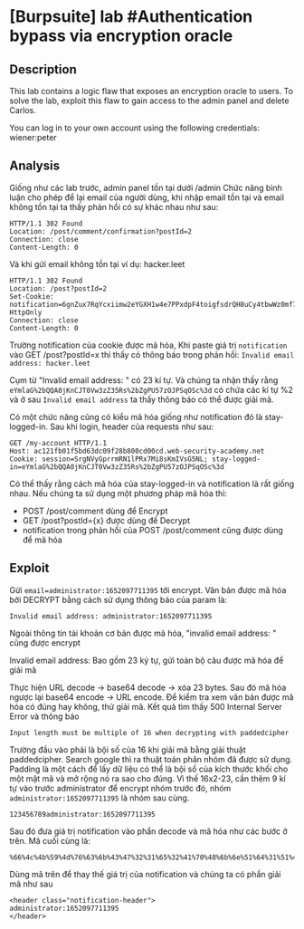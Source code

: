 # [Burpsuite] lab #Authentication bypass via encryption oracle

## Description
This lab contains a logic flaw that exposes an encryption oracle to users. To solve the lab, exploit this flaw to gain access to the admin panel and delete Carlos. 

You can log in to your own account using the following credentials: wiener:peter

## Analysis

Giống như các lab trước, admin panel tồn tại dưới /admin
Chức năng bình luận cho phép để lại email của người dùng, khi nhập email tồn tại và email không tồn tại ta thấy phản hồi có sự khác nhau như sau:

```request
HTTP/1.1 302 Found
Location: /post/comment/confirmation?postId=2
Connection: close
Content-Length: 0
```

Và khi gửi email không tồn tại ví dụ: hacker.leet

```
HTTP/1.1 302 Found
Location: /post?postId=2
Set-Cookie: notification=6gnZux7RqYcxiimw2eYGXH1w4e7PPxdpF4toigfsdrQH8uCy4tbwWz0mf7%2bJFA%2bW; HttpOnly
Connection: close
Content-Length: 0
```

Trường notification của cookie được mã hóa, Khi paste giá trị `notification` vào GET /post?postId=x thì thấy có thông báo trong phản hồi: `Invalid email address: hacker.leet`

Cụm từ "Invalid email address: " có 23 kí tự. Và chúng ta nhận thấy rằng `eYmlaG%2bQQA0jKnCJT0Vw3zZ35Rs%2bZgPU57zOJPSqOSc%3d` có chứa các kí tự %2 và ở sau `Invalid email address` ta thấy thông báo có thể được giải mã.

Có một chức năng cũng có kiểu mã hóa giống như notification đó là stay-logged-in. Sau khi login, header của requests như sau:
```
GET /my-account HTTP/1.1
Host: ac121fb01f5bd63dc09f28b800cd00cd.web-security-academy.net
Cookie: session=SrgNVyGprrmRN1lPRx7Mi8sKmIVsG5NL; stay-logged-in=eYmlaG%2bQQA0jKnCJT0Vw3zZ35Rs%2bZgPU57zOJPSqOSc%3d
```
Có thể thấy rằng cách mã hóa của stay-logged-in và notification là rất giống nhau. 
Nếu chúng ta sử dụng một phương pháp mã hóa thì: 
+ POST /post/comment dùng để Encrypt
+ GET /post?postId={x} được dùng để Decrypt
+ notification trong phản hồi của POST /post/comment cũng được dùng để mã hóa

## Exploit
Gửi `email=administrator:1652097711395` tới encrypt. Văn bản được mã hóa bởi DECRYPT bằng cách sử dụng thông báo của param là: 
```
Invalid email address: administrator:1652097711395
```

Ngoài thông tin tài khoản cơ bản được mã hóa, "invalid email address: " cũng được encrypt

Invalid email address: Bao gồm 23 ký tự, gửi toàn bộ câu được mã hóa để giải mã

Thực hiện URL decode → base64 decode → xóa 23 bytes. 
Sau đó mã hóa ngược lại base64 encode → URL encode. Để kiểm tra xem văn bản được mã hóa có đúng hay không, thử giải mã.  Kết quả tìm thấy 500 Internal Server Error và thông báo 
``` 
Input length must be multiple of 16 when decrypting with paddedcipher
```

Trường đầu vào phải là bội số của 16 khi giải mã bằng giải thuật paddedcipher. Search google thì ra thuật toán phân nhóm  đã được sử dụng. Padding là một cách để lấy dữ liệu có thể là bội số của kích thước khối cho một mật mã và mở rộng nó ra sao cho đúng.
Vì thế 16x2-23, cần thêm 9 kí tự vào trước administrator để encrypt nhóm trước đó, nhóm `administrator:1652097711395` là nhóm sau cùng.
```
123456789administrator:1652097711395
```
Sau đó đưa giá trị notification vào phẩn decode và mã hóa như các bước ở trên. Mã cuối cùng là: 

```
%66%4c%4b%59%4d%76%63%6b%43%47%32%31%65%32%41%70%48%6b%6e%51%64%31%51%42%48%78%4a%74%49%4b%4d%4d%50%68%71%79%74%78%69%6d%65%37%59%3d
```
Dùng mã trên để thay thế giá trị của notification và chúng ta có phần giải mã như sau
```
<header class="notification-header">
administrator:1652097711395         
</header>
```


